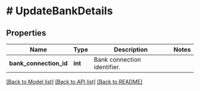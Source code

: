 # # UpdateBankDetails

## Properties

Name | Type | Description | Notes
------------ | ------------- | ------------- | -------------
**bank_connection_id** | **int** | Bank connection identifier. |

[[Back to Model list]](../../README.md#models) [[Back to API list]](../../README.md#endpoints) [[Back to README]](../../README.md)
